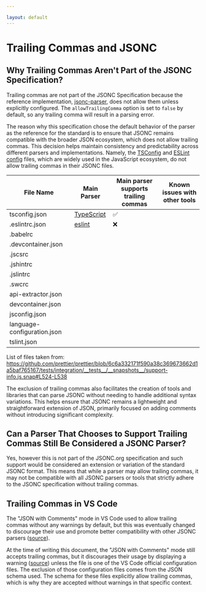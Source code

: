 ```yaml
---

layout: default
---
```


# Trailing Commas and JSONC

## Why Trailing Commas Aren't Part of the JSONC Specification?

Trailing commas are not part of the JSONC Specification because the reference implementation, [jsonc-parser](https://www.npmjs.com/package/jsonc-parser), does not allow them unless explicitly configured. The `allowTrailingComma` option is set to `false` by default, so any trailing comma will result in a parsing error. 

The reason why this specification chose the default behavior of the parser as the reference for the standard is to ensure that JSONC remains compatible with the broader JSON ecosystem, which does not allow trailing commas. This decision helps maintain consistency and predictability across different parsers and implementations. Namely, the [TSConfig](https://www.typescriptlang.org/tsconfig/) and [ESLint config](https://eslint.org/docs/latest/use/configure/configuration-files) files, which are widely used in the JavaScript ecosystem, do not allow trailing commas in their JSONC files.

| File Name                   | Main Parser       | Main parser supports trailing commas | Known issues with other tools |
|-----------------------------|-------------------|--------------------------------------|-------------------------------|
| tsconfig.json               | [TypeScript][1]   | ✅                                   |                               |
| .eslintrc.json              | [eslint][2]       | ❌                                   |                               |
| .babelrc                    |                   |                                      |                               |
| .devcontainer.json          |                   |                                      |                               |
| .jscsrc                     |                   |                                      |                               |
| .jshintrc                   |                   |                                      |                               |
| .jslintrc                   |                   |                                      |                               |
| .swcrc                      |                   |                                      |                               |
| api-extractor.json          |                   |                                      |                               |
| devcontainer.json           |                   |                                      |                               |
| jsconfig.json               |                   |                                      |                               |
| language-configuration.json |                   |                                      |                               |
| tslint.json                 |                   |                                      |                               |

List of files taken from: https://github.com/prettier/prettier/blob/6c6a332171f590a38c369673662d1a5baf765167/tests/integration/__tests__/__snapshots__/support-info.js.snap#L524-L538

The exclusion of trailing commas also facilitates the creation of tools and libraries that can parse JSONC without needing to handle additional syntax variations. This helps ensure that JSONC remains a lightweight and straightforward extension of JSON, primarily focused on adding comments without introducing significant complexity.

## Can a Parser That Chooses to Support Trailing Commas Still Be Considered a JSONC Parser?

Yes, however this is not part of the JSONC.org specification and such support would be considered an extension or variation of the standard JSONC format. This means that while a parser may allow trailing commas, it may not be compatible with all JSONC parsers or tools that strictly adhere to the JSONC specification without trailing commas.

## Trailing Commas in VS Code

The "JSON with Comments" mode in VS Code used to allow trailing commas without any warnings by default, but this was eventually changed to discourage their use and promote better compatibility with other JSONC parsers ([source](https://github.com/microsoft/vscode/issues/102061)).

At the time of writing this document, the "JSON with Comments" mode still accepts trailing commas, but it discourages their usage by displaying a warning ([source](https://code.visualstudio.com/docs/languages/json#_json-with-comments)) unless the file is one of the VS Code official configuration files. The exclusion of those configuration files comes from the JSON schema used. The schema for these files explicitly allow trailing commas, which is why they are accepted without warnings in that specific context.



[1]: https://github.com/microsoft/TypeScript/blob/5f183ad73dc1500209619cf52e174c45d73f8617/src/compiler/parser.ts#L1646
[2]: https://github.com/eslint/eslint
